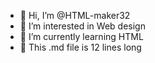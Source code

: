 
- 👋 Hi, I’m @HTML-maker32
- 👀 I’m interested in Web design
- 🌱 I’m currently learning HTML
- 📃 This .md file is 12 lines long



<!---
HTML-maker32/HTML-maker32 is a ✨ special ✨ repository because its `README.md` (this file) appears on your GitHub profile.
You can click the Preview link to take a look at your changes.
--->

